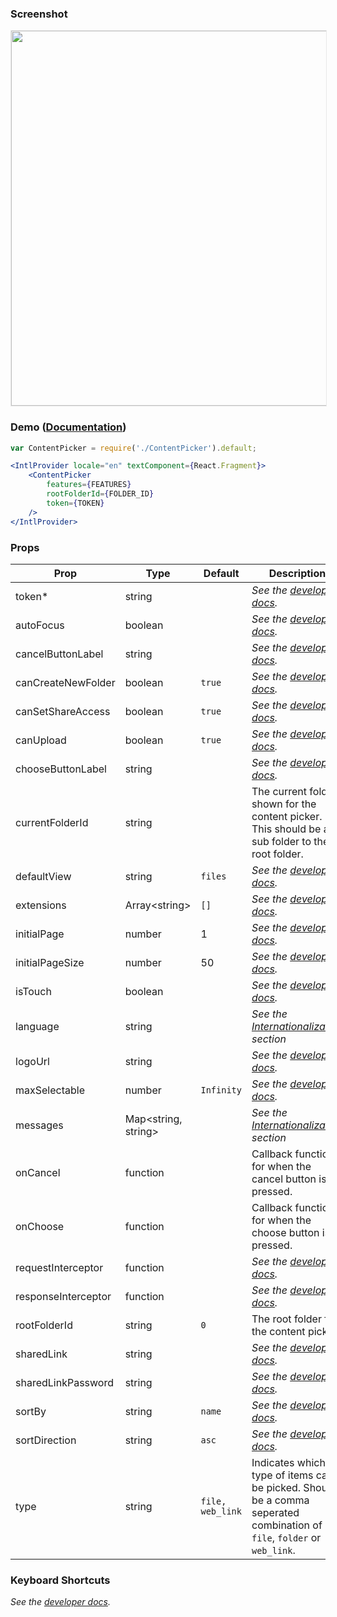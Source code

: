### Screenshot
<img src="https://user-images.githubusercontent.com/1075325/27887156-0940ee3e-6194-11e7-8e22-961139e82dfe.png" style="border: 1px solid #e8e8e8" width="600" />

### Demo ([Documentation](https://developer.box.com/docs/box-content-picker))
```jsx
var ContentPicker = require('./ContentPicker').default;

<IntlProvider locale="en" textComponent={React.Fragment}>
    <ContentPicker
        features={FEATURES}
        rootFolderId={FOLDER_ID}
        token={TOKEN}
    />
</IntlProvider>
```

### Props
| Prop | Type | Default | Description |
| --- | --- | --- | --- |
| token* | string |  | *See the [developer docs](https://developer.box.com/docs/box-content-picker#section-options).* |
| autoFocus | boolean |  | *See the [developer docs](https://developer.box.com/docs/box-content-picker#section-options).* |
| cancelButtonLabel | string |  | *See the [developer docs](https://developer.box.com/docs/box-content-picker#section-options).* |
| canCreateNewFolder | boolean | `true` | *See the [developer docs](https://developer.box.com/docs/box-content-picker#section-options).* |
| canSetShareAccess | boolean | `true` | *See the [developer docs](https://developer.box.com/docs/box-content-picker#section-options).* |
| canUpload | boolean | `true` | *See the [developer docs](https://developer.box.com/docs/box-content-picker#section-options).* |
| chooseButtonLabel | string |  | *See the [developer docs](https://developer.box.com/docs/box-content-picker#section-options).* |
| currentFolderId | string | | The current folder shown for the content picker. This should be a sub folder to the root folder. |
| defaultView | string | `files` | *See the [developer docs](https://developer.box.com/docs/box-content-picker#section-options).* |
| extensions | Array&lt;string&gt; | `[]` | *See the [developer docs](https://developer.box.com/docs/box-content-picker#section-options).* |
| initialPage | number | 1 | *See the [developer docs](https://developer.box.com/docs/box-content-explorer#section-options).* |
| initialPageSize | number | 50 | *See the [developer docs](https://developer.box.com/docs/box-content-explorer#section-options).* |
| isTouch | boolean |  | *See the [developer docs](https://developer.box.com/docs/box-content-picker#section-options).* |
| language | string |  | *See the [Internationalization](../README.md#internationalization) section* |
| logoUrl | string |  | *See the [developer docs](https://developer.box.com/docs/box-content-picker#section-options).* |
| maxSelectable | number | `Infinity` | *See the [developer docs](https://developer.box.com/docs/box-content-picker#section-options).* |
| messages | Map<string, string> |  | *See the [Internationalization](../README.md#internationalization) section* |
| onCancel | function |  | Callback function for when the cancel button is pressed. |
| onChoose | function |  | Callback function for when the choose button is pressed. |
| requestInterceptor | function | | *See the [developer docs](https://developer.box.com/docs/box-content-picker#section-options).* |
| responseInterceptor | function | | *See the [developer docs](https://developer.box.com/docs/box-content-picker#section-options).* |
| rootFolderId | string | `0` | The root folder for the content picker. |
| sharedLink | string |  | *See the [developer docs](https://developer.box.com/docs/box-content-picker#section-options).* |
| sharedLinkPassword | string |  | *See the [developer docs](https://developer.box.com/docs/box-content-picker#section-options).* |
| sortBy | string | `name` | *See the [developer docs](https://developer.box.com/docs/box-content-picker#section-options).* |
| sortDirection | string | `asc` | *See the [developer docs](https://developer.box.com/docs/box-content-picker#section-options).* |
| type | string | `file, web_link` | Indicates which type of items can be picked. Should be a comma seperated combination of `file`, `folder` or `web_link`. |

### Keyboard Shortcuts
*See the [developer docs](https://developer.box.com/docs/box-content-picker#section-keyboard-shortcuts).*

